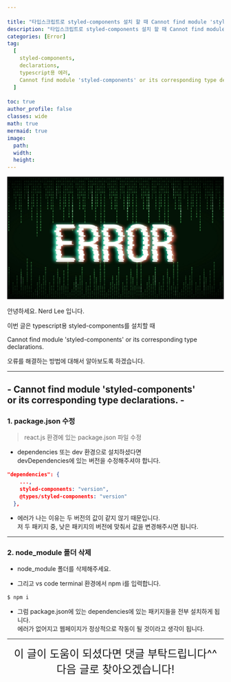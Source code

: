 ```yaml
---

title: "타입스크립트로 styled-components 설치 할 때 Cannot find module 'styled-components' or its corresponding type declarations. 오류 해결 방법"
description: "타입스크립트로 styled-components 설치 할 때 Cannot find module 'styled-components' or its corresponding type declarations. 오류 해결 방법"
categories: [Error]
tag:
  [
    styled-components,
    declarations,
    typescript용 에러,
    Cannot find module 'styled-components' or its corresponding type declarations,
  ]

toc: true
author_profile: false
classes: wide
math: true
mermaid: true
image:
  path: 
  width: 
  height:
---
```


![](/assets/img/etc/error.png)

안녕하세요. Nerd Lee 입니다.

이번 글은 typescript용 styled-components를 설치할 때

Cannot find module 'styled-components' or its corresponding type declarations.

오류를 해결하는 방법에 대해서 알아보도록 하겠습니다.

---

## - Cannot find module 'styled-components'<br> or its corresponding type declarations. -

### 1. package.json 수정

> react.js 환경에 있는 package.json 파일 수정

- dependencies 또는 dev 환경으로 설치하셨다면<br>
  devDependencies에 있는 버전을 수정해주셔야 합니다.

```json
"dependencies": {
    ...,
    styled-components: "version",
    @types/styled-components: "version"
  },
```

- 에러가 나는 이유는 두 버전의 값이 같지 않기 때문입니다.<br>
  저 두 패키지 중, 낮은 패키지의 버전에 맞춰서 값을 변경해주시면 됩니다.

---

### 2. node_module 폴더 삭제

- node_module 폴더를 삭제해주세요.

- 그리고 vs code terminal 환경에서 npm i를 입력합니다.

```bash
$ npm i
```

- 그럼 package.json에 있는 dependencies에 있는 패키지들을 전부 설치하게 됩니다.<br>
  에러가 없어지고 웹페이지가 정상적으로 작동이 될 것이라고 생각이 됩니다.

---

<div style="font-size:25px; text-align:center">
이 글이 도움이 되셨다면 댓글 부탁드립니다^^<br>
다음 글로 찾아오겠습니다!
</div>
